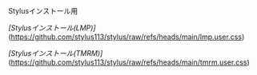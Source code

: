Stylusインストール用

*[Stylusインストール(LMP)]*(https://github.com/stylus113/stylus/raw/refs/heads/main/lmp.user.css)

*[Stylusインストール(TMRM)]*(https://github.com/stylus113/stylus/raw/refs/heads/main/tmrm.user.css)


